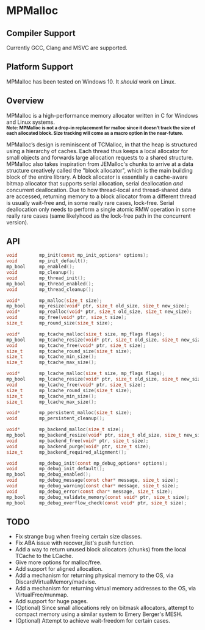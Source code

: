 # MPMalloc

## Compiler Support

Currently GCC, Clang and MSVC are supported.  

## Platform Support

MPMalloc has been tested on Windows 10. It *should* work on Linux.

## Overview

MPMalloc is a high-performance memory allocator written in C for Windows and Linux systems.  
<sub>**Note: MPMalloc is not a drop-in replacement for malloc since it doesn’t track the size of each allocated block. Size tracking will come as a macro option in the near-future.**</sub>  

MPMalloc’s design is reminiscent of TCMalloc, in that the heap is structured using a hierarchy of caches. Each thread thus keeps a local allocator for small objects and forwards large allocation requests to a shared structure. MPMalloc also takes inspiration from JEMalloc's chunks to arrive at a data structure creatively called the "block allocator", which is the main building block of the entire library. A block allocator is essentially a cache-aware bitmap allocator that supports serial allocation, serial deallocation _and_ concurrent deallocation. Due to how thread-local and thread-shared data are accessed, returning memory to a block allocator from a different thread is usually wait-free and, in some really rare cases, lock-free. Serial deallocation only needs to perform a single atomic RMW operation in some really rare cases (same likelyhood as the lock-free path in the concurrent version).


## API

```c
void		mp_init(const mp_init_options* options);
void		mp_init_default();
mp_bool		mp_enabled();
void		mp_cleanup();
void		mp_thread_init();
mp_bool		mp_thread_enabled();
void		mp_thread_cleanup();

void*		mp_malloc(size_t size);
mp_bool		mp_resize(void* ptr, size_t old_size, size_t new_size);
void*		mp_realloc(void* ptr, size_t old_size, size_t new_size);
void		mp_free(void* ptr, size_t size);
size_t		mp_round_size(size_t size);

void*		mp_tcache_malloc(size_t size, mp_flags flags);
mp_bool		mp_tcache_resize(void* ptr, size_t old_size, size_t new_size, mp_flags flags);
void		mp_tcache_free(void* ptr, size_t size);
size_t		mp_tcache_round_size(size_t size);
size_t		mp_tcache_min_size();
size_t		mp_tcache_max_size();

void*		mp_lcache_malloc(size_t size, mp_flags flags);
mp_bool		mp_lcache_resize(void* ptr, size_t old_size, size_t new_size, mp_flags flags);
void		mp_lcache_free(void* ptr, size_t size);
size_t		mp_lcache_round_size(size_t size);
size_t		mp_lcache_min_size();
size_t		mp_lcache_max_size();

void*		mp_persistent_malloc(size_t size);
void		mp_persistent_cleanup();

void*		mp_backend_malloc(size_t size);
mp_bool		mp_backend_resize(void* ptr, size_t old_size, size_t new_size);
void		mp_backend_free(void* ptr, size_t size);
void		mp_backend_purge(void* ptr, size_t size);
size_t		mp_backend_required_alignment();

void		mp_debug_init(const mp_debug_options* options);
void		mp_debug_init_default();
mp_bool		mp_debug_enabled();
void		mp_debug_message(const char* message, size_t size);
void		mp_debug_warning(const char* message, size_t size);
void		mp_debug_error(const char* message, size_t size);
mp_bool		mp_debug_validate_memory(const void* ptr, size_t size);
mp_bool		mp_debug_overflow_check(const void* ptr, size_t size);
```

## TODO
- Fix strange bug when freeing certain size classes.
- Fix ABA issue with recover_list's push function.
- Add a way to return unused block allocators (chunks) from the local TCache to the LCache.
- Give more options for malloc/free.
- Add support for aligned allocation.
- Add a mechanism for returning physical memory to the OS, via DiscardVirtualMemory/madvise.
- Add a mechanism for returning virtual memory addresses to the OS, via VirtualFree/munmap.  
- Add support for huge pages.
- (Optional) Since small allocations rely on bitmask allocators, attempt to compact memory using a similar system to Emery Berger's MESH.
- (Optional) Attempt to achieve wait-freedom for certain cases.
